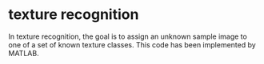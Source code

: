 # texture recognition
 In texture recognition, the goal is to assign an unknown sample image to one of a set of known texture classes. This code has been implemented by MATLAB.
